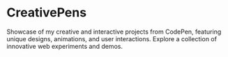 # CreativePens
Showcase of my creative and interactive projects from CodePen, featuring unique designs, animations, and user interactions. Explore a collection of innovative web experiments and demos.
